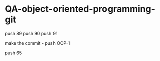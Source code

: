 # QA-object-oriented-programming-git

push 89
push 90
push 91

make the commit - push OOP-1

push 65
